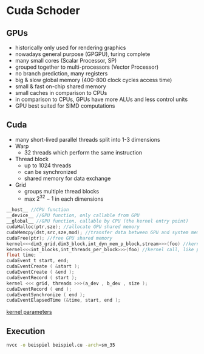 # Cuda Schoder

## GPUs

- historically only used for rendering graphics
- nowadays general purpose (GPGPU), turing complete
- many small cores (Scalar Processor, SP)
- grouped together to multi-processors (Vector Processor)
- no branch prediction, many registers
- big & slow global memory (400-800 clock cycles access time)
- small & fast on-chip shared memory
- small caches in comparison to CPUs
- in comparison to CPUs, GPUs have more ALUs and less control units
- GPU best suited for SIMD computations

## Cuda

- many short-lived parallel threads split into 1-3 dimensions
- Warp
  - 32 threads which perform the same instruction
- Thread block
  - up to 1024 threads
  - can be synchronized
  - shared memory for data exchange
- Grid
  - groups multiple thread blocks
  - max $2^{32}-1$ in each dimensions

```C
__host__ //CPU function
__device__ //GPU function, only callable from GPU
__global__ //GPU function, callable by CPU (the kernel entry point)
cudaMalloc(ptr,sze); //allocate GPU shared memory
cudaMemcpy(dst,src,sze,mod); //transfer data between GPU and system memory, mod \in cudaMemcpyHostToHost, cudaMemcpyHostToDevice, cudaMemcpyDeviceToHost, cudaMemcpyDeviceToDevice, cudaMemcpyDefault (inferred)
cudaFree(ptr); //free GPU shared memory
kernel<<<dim3_grid,dim3_block,int_dyn_mem_p_block,stream>>>(foo) //kernel call, only dim3_grid and dim3_block necessary
kernel<<<int_blocks,int_threads_per_block>>>(foo) //kernel call, like previous but squashes everything into 1 dimension (I think)
float time;
cudaEvent_t start, end;
cudaEventCreate ( &start );
cudaEventCreate ( &end );
cudaEventRecord ( start );
kernel <<< grid, threads >>>(a_dev , b_dev , size );
cudaEventRecord ( end );
cudaEventSynchronize ( end );
cudaEventElapsedTime (&time, start, end );
```
[kernel parameters](https://docs.nvidia.com/cuda/cuda-c-programming-guide/#execution-configuration)

## Execution

```bash
nvcc -o beispiel beispiel.cu -arch=sm_35

```
